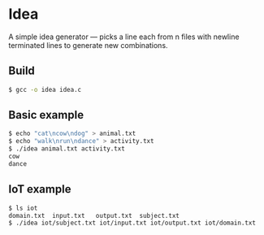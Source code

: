 # Idea
A simple idea generator — picks a line each from n files with newline terminated lines to generate new combinations.

## Build
```bash
$ gcc -o idea idea.c
```

## Basic example
```bash
$ echo "cat\ncow\ndog" > animal.txt
$ echo "walk\nrun\ndance" > activity.txt
$ ./idea animal.txt activity.txt
cow
dance
```

## IoT example
```bash
$ ls iot
domain.txt	input.txt	output.txt	subject.txt
$ ./idea iot/subject.txt iot/input.txt iot/output.txt iot/domain.txt
```
